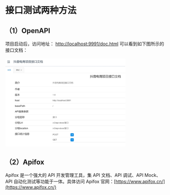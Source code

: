 # 接口测试两种方法

## （1）OpenAPI
项目启动后，访问地址：
[http://localhost:9991/doc.html](http://localhost:9991/doc.html)
可以看到如下图所示的接口文档：<br><br>
<img src=img/openApi.png width="75%" />

## （2）Apifox
Apifox 是一个强大的 API 开发管理工具，集 API 文档、API 调试、API Mock、API 自动化测试等功能于一体。具体访问 Apifox 官网：[https://www.apifox.cn/](https://www.apifox.cn/)